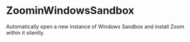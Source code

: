 # ZoominWindowsSandbox
Automatically open a new instance of Windows Sandbox and install Zoom within it silently.
